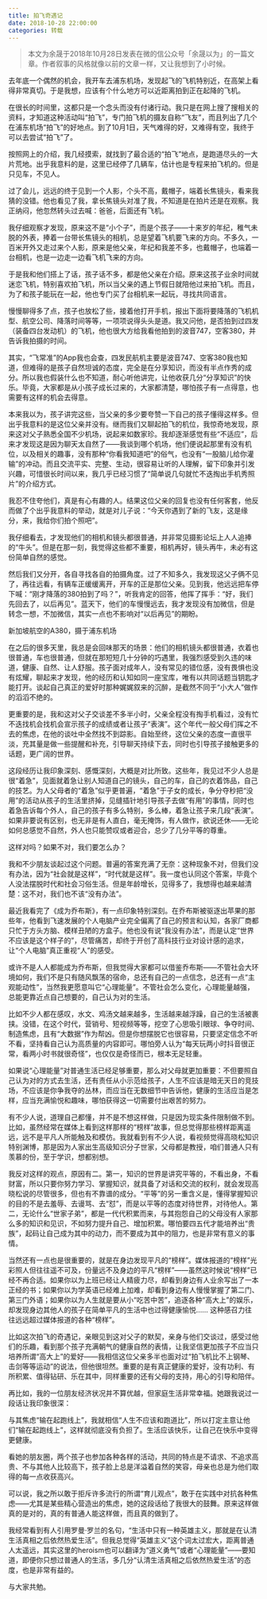 ```yaml
---
title: 拍飞奇遇记 
date: 2018-10-28 22:00:00
categories: 转载
---
```

> 本文为余晟于2018年10月28日发表在微的信公众号「余晟以为」的一篇文章。作者叙事的风格就像以前的文章一样，又让我想到了小时候。

去年底一个偶然的机会，我开车去浦东机场，发现起飞的飞机特别近，在高架上看得非常真切。于是我想，应该有个什么地方可以近距离拍到正在起降的飞机。

在很长的时间里，这都只是一个念头而没有付诸行动。我只是在网上搜了搜相关的资料，才知道这种活动叫“拍飞”，专门拍飞机的摄友自称“飞友”，而且列出了几个在浦东机场“拍飞”的好地点。到了10月1日，天气难得的好，又难得有空，我终于可以去尝试“拍飞”了。

<!--more-->

按照网上的介绍，我几经摸索，就找到了最合适的“拍飞”地点，是跑道尽头的一大片荒地。出乎我意料的是，这里已经停了几辆车，估计也是专程来拍飞机的。但是只见车，不见人。

过了会儿，远远的终于见到一个人影，个头不高，戴帽子，端着长焦镜头，看来我猜的没错。他也看见了我，拿长焦镜头对准了我，不知道是在拍片还是在观察。我正纳闷，他忽然转头过去喊：爸爸，后面还有飞机。

我仔细观察才发现，原来这不是“小个子”，而是个孩子——十来岁的年纪，稚气未脱的外表，捧着一台带长焦镜头的相机，总是望着飞机要飞来的方向。不多久，一百米开外又走过来个人影，原来是他父亲，年纪和我差不多，也戴帽子，也端着一台相机，也是一边走一边看飞机飞来的方向。

于是我和他们搭上了话，孩子话不多，都是他父亲在介绍。原来这孩子业余时间就迷恋飞机，特别喜欢拍飞机，所以当父亲的遇上节假日就陪他过来拍飞机。而且，为了和孩子能玩在一起，他也专门买了台相机来一起玩，寻找共同语言。

慢慢聊得多了点，孩子也放松了些，接着他打开手机，报出下面将要降落的飞机机型、航空公司、降落时间等等，一项项说得头头是道。我又问他，是否拍到过四发（装备四台发动机）的飞机，他也很大方给我看他拍到的波音747，空客380，并告诉我拍摄的时间。

其实，“飞常准”的App我也会查，四发民航机主要是波音747、空客380我也知道，但难得的是孩子自然坦诚的态度，完全是在分享知识，而没有半点作秀的成分。所以我也假装什么也不知道，耐心听他讲完，让他收获几分“分享知识”的快乐。毕竟，大家都是从小孩子成长过来的，大家都清楚，哪怕孩子有一点得意，也需要有这样的机会去得意。

本来我以为，孩子讲完这些，当父亲的多少要夸赞一下自己的孩子懂得这样多。但出乎我意料的是这位父亲并没有。继而我们又聊起拍飞的机位，我惊奇地发现，原来这对父子熟悉全国不少机场，说起来如数家珍。我却逐渐感觉有些“不适应”，后来才发现这是因为聊天太自然了——我谈到哪个机场，他们便说起那里有没有机位，以及相关的趣事，没有那种“你看我知道吧”的俗气，也没有“一股脑儿给你灌输”的冲动。而且交流平实、完整、生动，很容易让听的人理解，留下印象并引发兴趣，可惜很长时间以来，我几乎已经习惯了“简单说几句就忙不迭掏出手机秀照片”的介绍方式。

我忍不住夸他们，真是有心有趣的人。结果这位父亲的回复也没有任何客套，他反而做了个出乎我意料的举动，就是对儿子说：“今天你遇到了新的飞友，这是缘分，来，我给你们拍个照吧”。

我仔细看去，才发现他们的相机和镜头都很普通，并非常见摄影论坛上人人追捧的“牛头”。但是在那一刻，我觉得这些都不重要，相机再好，镜头再牛，未必有这份简单自然的感觉。

然后我们又分开，各自寻找各自的拍摄角度。过了不知多久，我发现这父子俩不见了，再往远看，有辆车正缓缓离开，开车的正是那位父亲。见到我，他远远把车停下喊：“刚才降落的380拍到了吗？”，听我肯定的回答，他挥了挥手：“好，我们先回去了，以后再见”。蓝天下，他们的车慢慢远去，我才发现没有加微信，但是转念一想，不加微信，其实一点也不影响对“以后再见”的期盼。

新加坡航空的A380，摄于浦东机场

在之后的很多天里，我总是会回味那天的场景：他们的相机镜头都很普通，衣着也很普通，车也很普通，但就在那短短几十分钟的巧遇里，我强烈感受到久违的味道，健康、自然、让人舒服。孩子面对成年人，没有常见的错位感，没有畏惧也没有炫耀，聊起来才发现，他的经历和认知如同一座宝库，唯有以共同话题当钥匙才能打开。谈起自己真正的爱好时那种娓娓叙来的沉醉，是截然不同于“小大人”做作的滔滔不绝的。

更重要的是，我和这对父子交谈差不多半小时，父亲全程没有掏手机看过，没有忙不迭找机会找机会宣示孩子的成绩或者让孩子“表演”。这个年代一般父母们挥之不去的焦虑，在他的谈吐中全然找不到踪影。自始至终，这位父亲的态度一直很平淡，充其量是做一些提醒和补充，引导聊天持续下去，同时也引导孩子接触更多的话题，更广阔的世界。

这段经历让我印象深刻、感慨深刻，大概是对比所致。这些年，我见过不少人总是很“着急”，见面就着急让别人知道自己的镜头，自己的车，自己的衣着饰品，自己的技艺。为人父母者的“着急”似乎更普遍，“着急”于子女的成长，争分夺秒把“没用”的活动从孩子的生活里挤掉，见缝插针地引导孩子去做“有用”的事情，同时也着急告诉每个外人，自己的孩子有多么特别，多么棒，着急让孩子来几段“表演”。如果非要说有区别，也无非是有人直白，毫无掩饰，有人做作，欲说还休——无论如何总感觉不自然，外人也只能赞叹或者迎合，总少了几分平等的尊重。

这样对吗？如果不对，我们要怎么办？

我和不少朋友谈起过这个问题。普遍的答案充满了无奈：这种现象不对，但我们没有办法，因为“社会就是这样”，“时代就是这样”。我一度也认同这个答案，毕竟个人没法摆脱时代和社会习俗生活。但是年龄增长，见得多了，我想得也越来越清楚：这不对，我们也不该“没有办法”。

最近我看完了《成为乔布斯》，有一点印象特别深刻。在乔布斯被驱逐出苹果的那些年，他看到飞速发展的个人电脑产业完全偏离了自己的预言和认知，各家厂商都只忙于方头方脑、模样丑陋的方盒子。他也没有说“我没有办法”，而是认定“世界不应该是这个样子的”，尽管痛苦，却终于开创了高科技行业对设计感的追求，让“个人电脑”真正重视“人”的感受。

或许不是人人都能成为乔布斯，但我觉得大家都可以借鉴乔布斯——不管社会大环境如何，我们不是只有随风飘荡的宿命，总还有自己的一点信念，总还有一点“主观能动性”，当然我更愿意叫它“心理能量”。不管社会怎么变化，心理能量越强，总能更靠近点自己想要的，自己认为对的生活。

比如不少人都在感叹，水文、鸡汤文越来越多，生活越来越浮躁，自己的生活被裹挟。没错，在这个时代，营销号、短视频等等，挖空了心思吸引眼球、争夺时间、制造焦虑，且有“大数据”作为帮凶。但是你想摆脱它也很容易，只要坚定信念不听不看，坚持看自己认为高质量的内容即可。哪怕旁人认为“每天玩两小时抖音很正常，看两小时书就很奇怪”，也仅仅是奇怪而已，根本无足轻重。

如果说“心理能量”对普通生活已经足够重要，那么对父母就更加重要：不但要照自己认为对的方式去生活，还有责任从小示范给孩子，人生不应该是暗无天日的竞技场，不应该是你争我夺的丛林，而应当在无数细节中告诉他，健康的生活应当是怎样，应当充满愉悦和趣味，哪怕获得这一切需要付出艰苦的努力。

有不少人说，道理自己都懂，并不是不想这样做，只是因为现实条件限制做不到。比如，虽然经常在媒体上看到这样那样的“榜样”故事，但总觉得那些榜样距离遥远，远不是平凡人所能触及和模仿。我就看到有不少人说，看视频觉得高晓松知识特别渊博，那是因为人家出生高级知识分子世家，父母都是教授，咱们普通人只有羡慕的份，至于学识，想都别想。

我反对这样的观点，原因有二。第一，知识的世界是讲究平等的，不看出身，不看财富，所以只要你努力学习、掌握知识，就具备了对话和交流的权利，就会发现高晓松说的尽管很多，但也有不靠谱的成分。“平等”的另一重含义是，懂得掌握知识的目的不是去羞辱、去谩骂、去“怼”，而是以平等的态度对待世界，对待他人。第二，无论什么“世家子弟”，都是一代代积累而来，与其抱怨自己的父母没有人家那么多的知识和见识，不如努力提升自己、增加积累。哪怕要四五代才能培养出“贵族”，起码让自己成为其中的动力，而不要成为其中的阻力，也是非常有意义的事情。

当然还有一点也是很重要的，就是在身边发现平凡的“榜样”。媒体报道的“榜样”光彩照人但往往遥不可及，份量远不及身边的平凡“榜样”——虽然这时候说“榜样”已经不再合适。如果你以为上班已经让人精疲力尽，却看到身边有人业余写出了一本正经的书；如果你以为学英语已经难上加难，却看到身边有人慢慢掌握了第二门、第三门外语；如果你以为人生就是要从小“吃苦中苦”，追逐各种“高大上”的娱乐，却发现身边其他人的孩子在简单平凡的生活中也过得健康愉悦…… 这种感召力往往远远超过媒体报道的各种“榜样”。

比如这次拍飞的奇遇记，亲眼见到这对父子的默契，亲身与他们交谈过，感受过他们的乐趣，看到那个孩子充满朝气的健康自然的表情，让我坚信更加孩子不应当只培养所谓“高大上”的爱好——我相信这位父亲多半也面对过“拍飞机比不上钢琴、击剑等等运动”的说法，但他很坦然。重要的是有真正健康的爱好，没有功利、有所积累、值得钻研、乐在其中，同样重要的还有父母的支持，用心的引导和陪伴。

再比如，我的一位朋友经济状况并不算优越，但家庭生活非常幸福。她跟我说过一段话让我印象很深：

与其焦虑“输在起跑线上”，我就相信“人生不应该和跑道比”，所以打定主意让他们“输在起跑线上”，这样就彻底没有负担了。生活应该快乐，让自己在快乐中变得更健康。

看她的朋友圈，两个孩子也参加各种各样的活动，共同的特点是不请求、不追求高贵、不与其他人比较高下，孩子脸上总是洋溢着自然的笑容，母亲也总是为他们取得的每一点收获高兴。

可以说，我之所以敢于拒斥许多流行的所谓“育儿观点”，敢于在实践中对抗各种焦虑——尤其是某些精心营造出的焦虑，她的这段话给了我很大的鼓舞。原来这样做真的是对的，真的有普通人能这样做，而且真的做到了。

我经常看到有人引用罗曼·罗兰的名句，“生活中只有一种英雄主义，那就是在认清生活真相之后依然热爱生活”。但我总觉得“英雄主义”这个词太过宏大，距离普通人太遥远，其实这里的heroism也可以翻译为“道义勇气”或者“心理能量”——要知道，即便你只想过普通人的生活，多几分“认清生活真相之后依然热爱生活”的态度，也是非常有益的。

与大家共勉。